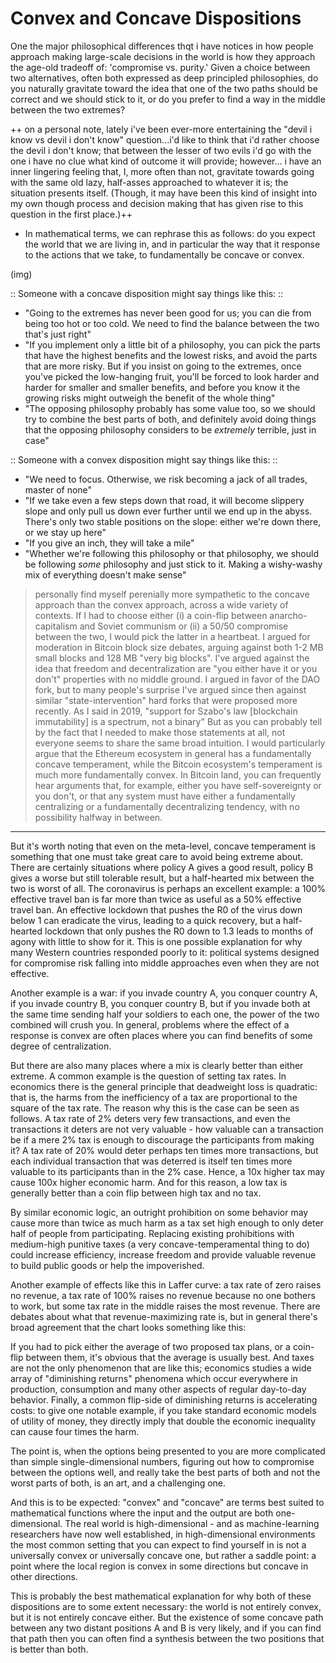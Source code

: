 # Convex and Concave Dispositions

One the major philosophical differences thqt i have notices in how people approach making large-scale decisions in the world is how they approach the age-old tradeoff of: 'compromise vs. purity.'
Given a choice between two alternatives, often both expressed as deep principled philosophies, do you naturally gravitate toward the idea that one of the two paths should be correct and we should stick to it, or do you prefer to find a way in the middle between the two extremes?

++ on a personal note, lately i've been ever-more entertaining the "devil i know vs devil i don't know" question...i'd like to think that i'd rather choose the devil i don't know; that between the lesser of two evils i'd go with the one i have no clue what kind of outcome it will provide; however... i have an inner lingering feeling that, I, more often than not, gravitate towards going with the same old lazy, half-asses approached to whatever it is; the situation presents itself. (Though, it may have been this kind of insight into my own though process and decision making that has given rise to this question in the first place.)++

- In mathematical terms, we can rephrase this as follows: do you expect the world that we are living in, and in particular the way that it response to the actions that we take, to fundamentally be concave or convex.

(img)

:: Someone with a concave disposition might say things like this: ::
- "Going to the extremes has never been good for us; you can die from being too hot or too cold. We need to find the balance between the two that's just right"
- "If you implement only a little bit of a philosophy, you can pick the parts that have the highest benefits and the lowest risks, and avoid the parts that are more risky. But if you insist on going to the extremes, once you've picked the low-hanging fruit, you'll be forced to look harder and harder for smaller and smaller benefits, and before you know it the growing risks might outweigh the benefit of the whole thing"
- "The opposing philosophy probably has some value too, so we should try to combine the best parts of both, and definitely avoid doing things that the opposing philosophy considers to be _extremely_ terrible, just in case"

:: Someone with a convex disposition might say things like this: ::
- "We need to focus. Otherwise, we risk becoming a jack of all trades, master of none"
- "If we take even a few steps down that road, it will become slippery slope and only pull us down ever further until we end up in the abyss. There's only two stable positions on the slope: either we're down there, or we stay up here"
- "If you give an inch, they will take a mile"
- "Whether we're following this philosophy or that philosophy, we should be following _some_ philosophy and just stick to it. Making a wishy-washy mix of everything doesn't make sense"


> personally find myself perenially more sympathetic to the concave approach than the convex approach, across a wide variety of contexts. If I had to choose either (i) a coin-flip between anarcho-capitalism and Soviet communism or (ii) a 50/50 compromise between the two, I would pick the latter in a heartbeat. I argued for moderation in Bitcoin block size debates, arguing against both 1-2 MB small blocks and 128 MB "very big blocks". I've argued against the idea that freedom and decentralization are "you either have it or you don't" properties with no middle ground. I argued in favor of the DAO fork, but to many people's surprise I've argued since then against similar "state-intervention" hard forks that were proposed more recently. As I said in 2019, "support for Szabo's law [blockchain immutability] is a spectrum, not a binary"
> But as you can probably tell by the fact that I needed to make those statements at all, not everyone seems to share the same broad intuition. I would particularly argue that the Ethereum ecosystem in general has a fundamentally concave temperament, while the Bitcoin ecosystem's temperament is much more fundamentally convex. In Bitcoin land, you can frequently hear arguments that, for example, either you have self-sovereignty or you don't, or that any system must have either a fundamentally centralizing or a fundamentally decentralizing tendency, with no possibility halfway in between.
-----
But it's worth noting that even on the meta-level, concave temperament is something that one must take great care to avoid being extreme about. There are certainly situations where policy A gives a good result, policy B gives a worse but still tolerable result, but a half-hearted mix between the two is worst of all. The coronavirus is perhaps an excellent example: a 100% effective travel ban is far more than twice as useful as a 50% effective travel ban. An effective lockdown that pushes the R0 of the virus down below 1 can eradicate the virus, leading to a quick recovery, but a half-hearted lockdown that only pushes the R0 down to 1.3 leads to months of agony with little to show for it. This is one possible explanation for why many Western countries responded poorly to it: political systems designed for compromise risk falling into middle approaches even when they are not effective.

Another example is a war: if you invade country A, you conquer country A, if you invade country B, you conquer country B, but if you invade both at the same time sending half your soldiers to each one, the power of the two combined will crush you. In general, problems where the effect of a response is convex are often places where you can find benefits of some degree of centralization.

But there are also many places where a mix is clearly better than either extreme. A common example is the question of setting tax rates. In economics there is the general principle that deadweight loss is quadratic: that is, the harms from the inefficiency of a tax are proportional to the square of the tax rate. The reason why this is the case can be seen as follows. A tax rate of 2% deters very few transactions, and even the transactions it deters are not very valuable - how valuable can a transaction be if a mere 2% tax is enough to discourage the participants from making it? A tax rate of 20% would deter perhaps ten times more transactions, but each individual transaction that was deterred is itself ten times more valuable to its participants than in the 2% case. Hence, a 10x higher tax may cause 100x higher economic harm. And for this reason, a low tax is generally better than a coin flip between high tax and no tax.

By similar economic logic, an outright prohibition on some behavior may cause more than twice as much harm as a tax set high enough to only deter half of people from participating. Replacing existing prohibitions with medium-high punitive taxes (a very concave-temperamental thing to do) could increase efficiency, increase freedom and provide valuable revenue to build public goods or help the impoverished.

Another example of effects like this in Laffer curve: a tax rate of zero raises no revenue, a tax rate of 100% raises no revenue because no one bothers to work, but some tax rate in the middle raises the most revenue. There are debates about what that revenue-maximizing rate is, but in general there's broad agreement that the chart looks something like this:

If you had to pick either the average of two proposed tax plans, or a coin-flip between them, it's obvious that the average is usually best. And taxes are not the only phenomenon that are like this; economics studies a wide array of "diminishing returns" phenomena which occur everywhere in production, consumption and many other aspects of regular day-to-day behavior. Finally, a common flip-side of diminishing returns is accelerating costs: to give one notable example, if you take standard economic models of utility of money, they directly imply that double the economic inequality can cause four times the harm.

The point is, when the options being presented to you are more complicated than simple single-dimensional numbers, figuring out how to compromise between the options well, and really take the best parts of both and not the worst parts of both, is an art, and a challenging one.

And this is to be expected: "convex" and "concave" are terms best suited to mathematical functions where the input and the output are both one-dimensional. The real world is high-dimensional - and as machine-learning researchers have now well established, in high-dimensional environments the most common setting that you can expect to find yourself in is not a universally convex or universally concave one, but rather a saddle point: a point where the local region is convex in some directions but concave in other directions.

This is probably the best mathematical explanation for why both of these dispositions are to some extent necessary: the world is not entirely convex, but it is not entirely concave either. But the existence of some concave path between any two distant positions A and B is very likely, and if you can find that path then you can often find a synthesis between the two positions that is better than both.
